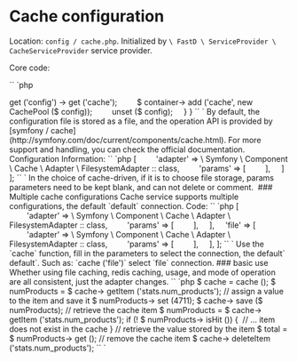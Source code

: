 # Cache configuration

Location: `config / cache.php`. Initialized by `\ FastD \ ServiceProvider \ CacheServiceProvider` service provider.

Core code:

`` `php
<? php

class CacheServiceProvider implements ServiceProviderInterface
{
    public function register (Container $ container)
    {
        $ config = $ container-> get ('config') -> get ('cache');

        $ container-> add ('cache', new CachePool ($ config));

        unset ($ config);
    }
}
`` `

By default, the configuration file is stored as a file, and the operation API is provided by [symfony / cache] (http://symfony.com/doc/current/components/cache.html). For more support and handling, you can check the official documentation.

Configuration Information:

`` `php
<? php

return [
    'default' => [
        'adapter' => \ Symfony \ Component \ Cache \ Adapter \ FilesystemAdapter :: class,
        'params' => [
        ],
    ]
];
`` `

In the choice of cache-driven, if it is to choose file storage, params parameters need to be kept blank, and can not delete or comment.

 ### Multiple cache configurations

Cache service supports multiple configurations, the default `default` connection.

Code:

`` `php
<? php

return [
    'default' => [
        'adapter' => \ Symfony \ Component \ Cache \ Adapter \ FilesystemAdapter :: class,
        'params' => [
        ],
    ],
    'file' => [
        'adapter' => \ Symfony \ Component \ Cache \ Adapter \ FilesystemAdapter :: class,
        'params' => [
        ],
    ],
];
`` `

Use the `cache` function, fill in the parameters to select the connection, the default` default`. Such as: `cache ('file')` select `file` connection.

### basic use

Whether using file caching, redis caching, usage, and mode of operation are all consistent, just the adapter changes.

`` `php
$ cache = cache ();

$ numProducts = $ cache-> getItem ('stats.num_products');

// assign a value to the item and save it
$ numProducts-> set (4711);
$ cache-> save ($ numProducts);

// retrieve the cache item
$ numProducts = $ cache-> getItem ('stats.num_products');
if (! $ numProducts-> isHit ()) {
 // ... item does not exist in the cache
}
// retrieve the value stored by the item
$ total = $ numProducts-> get ();

// remove the cache item
$ cache-> deleteItem ('stats.num_products');
`` `